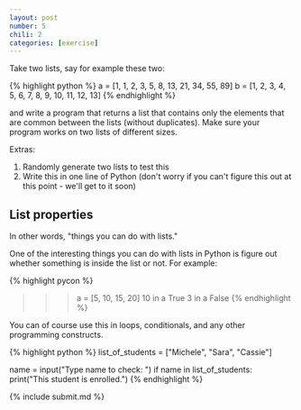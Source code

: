 ```yaml
---
layout: post
number: 5
chili: 2
categories: [exercise]
---
```


Take two lists, say for example these two: 

{% highlight python %}
  a = [1, 1, 2, 3, 5, 8, 13, 21, 34, 55, 89]
  b = [1, 2, 3, 4, 5, 6, 7, 8, 9, 10, 11, 12, 13]
{% endhighlight %}

and write a program that returns a list that contains only the elements that are common between the lists (without duplicates). Make sure your program works on two lists of different sizes.

Extras: 

1. Randomly generate two lists to test this
2. Write this in one line of Python (don't worry if you can't figure this out at this point - we'll get to it soon)

## List properties

In other words, "things you can do with lists."

One of the interesting things you can do with lists in Python is figure out whether something is inside the list or not. For example: 

{% highlight pycon %}
  >>> a = [5, 10, 15, 20]
  >>> 10 in a
  True
  >>> 3 in a
  False
{% endhighlight %}

You can of course use this in loops, conditionals, and any other programming constructs. 

{% highlight python %}
  list_of_students = ["Michele", "Sara", "Cassie"]

  name = input("Type name to check: ")
  if name in list_of_students:
    print("This student is enrolled.")
{% endhighlight %}

{% include submit.md %}